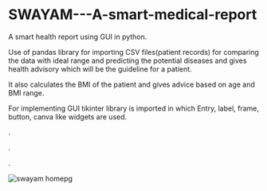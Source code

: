 # SWAYAM---A-smart-medical-report
A smart health report using GUI in python.


Use of pandas library for importing CSV files(patient records) for comparing the data with ideal range and predicting the potential diseases and gives health advisory which will be the guideline for a patient.


It also calculates the BMI of the patient and gives advice based on age and BMI range.


For implementing GUI tikinter library is imported in which Entry, label, frame, button, canva like widgets are used.

.

.

.

![swayam homepg](https://user-images.githubusercontent.com/118112964/209213316-b724f6c5-cfb1-423e-83f9-04163eb2553d.png)
